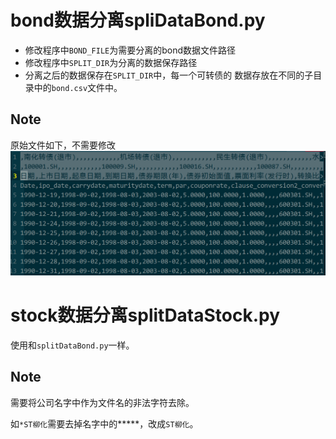 # bond数据分离spliDataBond.py
- 修改程序中`BOND_FILE`为需要分离的bond数据文件路径
- 修改程序中`SPLIT_DIR`为分离的数据保存路径
- 分离之后的数据保存在`SPLIT_DIR`中，每一个可转债的
数据存放在不同的子目录中的`bond.csv`文件中。

## Note
原始文件如下，不需要修改
![](./pic/data_bond_origin.PNG)

# stock数据分离splitDataStock.py
使用和`splitDataBond.py`一样。

## Note
需要将公司名字中作为文件名的非法字符去除。

如`*ST柳化`需要去掉名字中的**\***，改成`ST柳化`。
